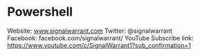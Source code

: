 # Powershell

Website: www.signalwarrant.com
Twitter: @signalwarrant
Facebook: facebook.com/signalwarrant/
YouTube Subscribe link: https://www.youtube.com/c/SignalWarrant1?sub_confirmation=1
